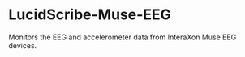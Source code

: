 LucidScribe-Muse-EEG
=========================

Monitors the EEG and accelerometer data from InteraXon Muse EEG devices.